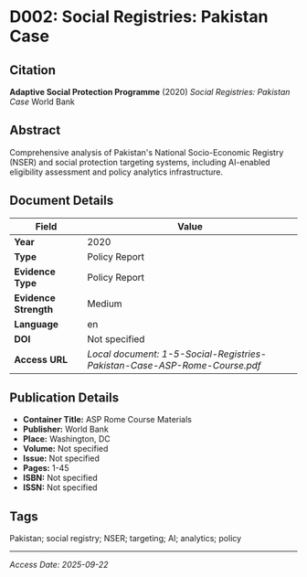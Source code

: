 # D002: Social Registries: Pakistan Case

## Citation

**Adaptive Social Protection Programme** (2020)
*Social Registries: Pakistan Case*
World Bank

## Abstract

Comprehensive analysis of Pakistan's National Socio-Economic Registry (NSER) and social protection targeting systems, including AI-enabled eligibility assessment and policy analytics infrastructure.

## Document Details

| Field | Value |
|-------|-------|
| **Year** | 2020 |
| **Type** | Policy Report |
| **Evidence Type** | Policy Report |
| **Evidence Strength** | Medium |
| **Language** | en |
| **DOI** | Not specified |
| **Access URL** | *Local document: 1-5-Social-Registries-Pakistan-Case-ASP-Rome-Course.pdf* |

## Publication Details

- **Container Title:** ASP Rome Course Materials
- **Publisher:** World Bank
- **Place:** Washington, DC
- **Volume:** Not specified
- **Issue:** Not specified
- **Pages:** 1-45
- **ISBN:** Not specified
- **ISSN:** Not specified

## Tags

Pakistan; social registry; NSER; targeting; AI; analytics; policy

---
*Access Date: 2025-09-22*
